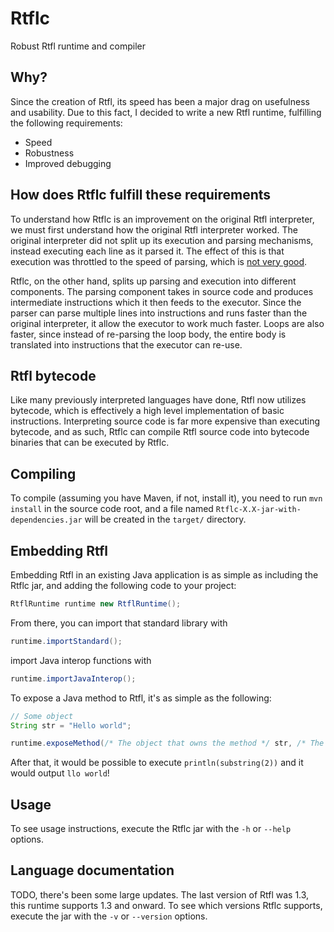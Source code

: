 # Rtflc
Robust Rtfl runtime and compiler

## Why?
Since the creation of Rtfl, its speed has been a major drag on usefulness and usability. Due to this fact, I decided to write a new Rtfl runtime, fulfilling the following requirements:
 - Speed
 - Robustness
 - Improved debugging

## How does Rtflc fulfill these requirements
To understand how Rtflc is an improvement on the original Rtfl interpreter, we must first understand how the original Rtfl interpreter worked. The original interpreter did not split up its execution and parsing mechanisms, instead executing each line as it parsed it. The effect of this is that execution was throttled to the speed of parsing, which is [not very good](https://github.com/termermc/rtfl/blob/c6d785a39353af4f1779d86064d307027d5bd078/src/net/termer/rtfl/expressions/Expressions.java#L50).

Rtflc, on the other hand, splits up parsing and execution into different components. The parsing component takes in source code and produces intermediate instructions which it then feeds to the executor. Since the parser can parse multiple lines into instructions and runs faster than the original interpreter, it allow the executor to work much faster. Loops are also faster, since instead of re-parsing the loop body, the entire body is translated into instructions that the executor can re-use. 

## Rtfl bytecode
Like many previously interpreted languages have done, Rtfl now utilizes bytecode, which is effectively a high level implementation of basic instructions. Interpreting source code is far more expensive than executing bytecode, and as such, Rtflc can compile Rtfl source code into bytecode binaries that can be executed by Rtflc.

## Compiling
To compile (assuming you have Maven, if not, install it), you need to run `mvn install` in the source code root, and a file named `Rtflc-X.X-jar-with-dependencies.jar` will be created in the `target/` directory.

## Embedding Rtfl
Embedding Rtfl in an existing Java application is as simple as including the Rtflc jar, and adding the following code to your project:
```java
RtflRuntime runtime new RtflRuntime();
```
From there, you can import that standard library with
```java
runtime.importStandard();
```
import Java interop functions with
```java
runtime.importJavaInterop();
```
To expose a Java method to Rtfl, it's as simple as the following:
```java
// Some object
String str = "Hello world";

runtime.exposeMethod(/* The object that owns the method */ str, /* The method to expose */ "substring", /* The method's arguments */ new Class<?>[] {int.class});
```
After that, it would be possible to execute `println(substring(2))` and it would output `llo world`!

## Usage
To see usage instructions, execute the Rtflc jar with the `-h` or `--help` options.

## Language documentation
TODO, there's been some large updates. The last version of Rtfl was 1.3, this runtime supports 1.3 and onward. To see which versions Rtflc supports, execute the jar with the `-v` or `--version` options.